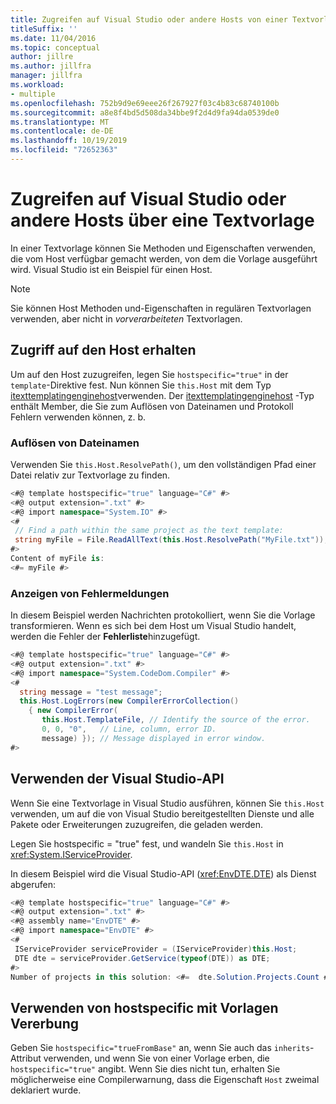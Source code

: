 ```yaml
---
title: Zugreifen auf Visual Studio oder andere Hosts von einer Textvorlage
titleSuffix: ''
ms.date: 11/04/2016
ms.topic: conceptual
author: jillre
ms.author: jillfra
manager: jillfra
ms.workload:
- multiple
ms.openlocfilehash: 752b9d9e69eee26f267927f03c4b83c68740100b
ms.sourcegitcommit: a8e8f4bd5d508da34bbe9f2d4d9fa94da0539de0
ms.translationtype: MT
ms.contentlocale: de-DE
ms.lasthandoff: 10/19/2019
ms.locfileid: "72652363"
---
```

# <a name="access-visual-studio-or-other-hosts-from-a-text-template"></a>Zugreifen auf Visual Studio oder andere Hosts über eine Textvorlage

In einer Textvorlage können Sie Methoden und Eigenschaften verwenden, die vom Host verfügbar gemacht werden, von dem die Vorlage ausgeführt wird. Visual Studio ist ein Beispiel für einen Host.

> [!NOTE]
> Sie können Host Methoden und-Eigenschaften in regulären Textvorlagen verwenden, aber nicht in *vorverarbeiteten* Textvorlagen.

## <a name="obtain-access-to-the-host"></a>Zugriff auf den Host erhalten

Um auf den Host zuzugreifen, legen Sie `hostspecific="true"` in der `template`-Direktive fest. Nun können Sie `this.Host` mit dem Typ [itexttemplatingenginehost](/previous-versions/visualstudio/visual-studio-2012/bb126505(v=vs.110))verwenden. Der [itexttemplatingenginehost](/previous-versions/visualstudio/visual-studio-2012/bb126505(v=vs.110)) -Typ enthält Member, die Sie zum Auflösen von Dateinamen und Protokoll Fehlern verwenden können, z. b.

### <a name="resolve-file-names"></a>Auflösen von Dateinamen

Verwenden Sie `this.Host.ResolvePath()`, um den vollständigen Pfad einer Datei relativ zur Textvorlage zu finden.

```csharp
<#@ template hostspecific="true" language="C#" #>
<#@ output extension=".txt" #>
<#@ import namespace="System.IO" #>
<#
 // Find a path within the same project as the text template:
 string myFile = File.ReadAllText(this.Host.ResolvePath("MyFile.txt"));
#>
Content of myFile is:
<#= myFile #>
```

### <a name="display-error-messages"></a>Anzeigen von Fehlermeldungen

In diesem Beispiel werden Nachrichten protokolliert, wenn Sie die Vorlage transformieren. Wenn es sich bei dem Host um Visual Studio handelt, werden die Fehler der **Fehlerliste**hinzugefügt.

```csharp
<#@ template hostspecific="true" language="C#" #>
<#@ output extension=".txt" #>
<#@ import namespace="System.CodeDom.Compiler" #>
<#
  string message = "test message";
  this.Host.LogErrors(new CompilerErrorCollection()
    { new CompilerError(
       this.Host.TemplateFile, // Identify the source of the error.
       0, 0, "0",   // Line, column, error ID.
       message) }); // Message displayed in error window.
#>
```

## <a name="use-the-visual-studio-api"></a>Verwenden der Visual Studio-API

Wenn Sie eine Textvorlage in Visual Studio ausführen, können Sie `this.Host` verwenden, um auf die von Visual Studio bereitgestellten Dienste und alle Pakete oder Erweiterungen zuzugreifen, die geladen werden.

Legen Sie hostspecific = "true" fest, und wandeln Sie `this.Host` in <xref:System.IServiceProvider>.

In diesem Beispiel wird die Visual Studio-API (<xref:EnvDTE.DTE>) als Dienst abgerufen:

```csharp
<#@ template hostspecific="true" language="C#" #>
<#@ output extension=".txt" #>
<#@ assembly name="EnvDTE" #>
<#@ import namespace="EnvDTE" #>
<#
 IServiceProvider serviceProvider = (IServiceProvider)this.Host;
 DTE dte = serviceProvider.GetService(typeof(DTE)) as DTE;
#>
Number of projects in this solution: <#=  dte.Solution.Projects.Count #>
```

## <a name="use-hostspecific-with-template-inheritance"></a>Verwenden von hostspecific mit Vorlagen Vererbung

Geben Sie `hostspecific="trueFromBase"` an, wenn Sie auch das `inherits`-Attribut verwenden, und wenn Sie von einer Vorlage erben, die `hostspecific="true"` angibt. Wenn Sie dies nicht tun, erhalten Sie möglicherweise eine Compilerwarnung, dass die Eigenschaft `Host` zweimal deklariert wurde.